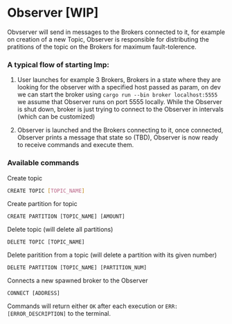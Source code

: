 # Observer [WIP]

Obvserver will send in messages to the Brokers connected to it, for example on creation of a new Topic, Observer is responsible for distributing the pratitions of the topic on the Brokers for maximum fault-tolerence.

### A typical flow of starting Imp:

1. User launches for example 3 Brokers, Brokers in a state where they are looking for the observer with a specified host passed as param, on dev we can start the broker using `cargo run --bin broker localhost:5555` we assume that Observer runs on port 5555 locally. While the Observer is shut down, broker is just trying to connect to the Observer in intervals (which can be customized)

2. Observer is launched and the Brokers connecting to it, once connected, Observer prints a message that state so (TBD), Observer is now ready to receive commands and execute them.

### Available commands

Create topic

```bash
CREATE TOPIC [TOPIC_NAME]
```

Create partition for topic

```
CREATE PARTITION [TOPIC_NAME] [AMOUNT]
```

Delete topic (will delete all partitions)

```
DELETE TOPIC [TOPIC_NAME]
```

Delete paritition from a topic (will delete a partition with its given number)

```
DELETE PARTITION [TOPIC_NAME] [PARTITION_NUM]
```

Connects a new spawned broker to the Observer

```
CONNECT [ADDRESS]
```

Commands will return either `OK` after each execution or `ERR: [ERROR_DESCRIPTION]` to the terminal.
